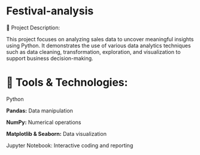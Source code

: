 # Festival-analysis

📁 Project Description:

This project focuses on analyzing sales data to uncover meaningful insights using Python. It demonstrates the use of various data analytics techniques such as data cleaning, transformation, exploration, and visualization to support business decision-making.

# 🧰 Tools & Technologies:

Python 

**Pandas:** Data manipulation

**NumPy:** Numerical operations

**Matplotlib & Seaborn:** Data visualization

Jupyter Notebook: Interactive coding and reporting
